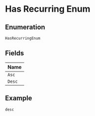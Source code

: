 
# Has Recurring Enum

## Enumeration

`HasRecurringEnum`

## Fields

| Name |
|  --- |
| `Asc` |
| `Desc` |

## Example

```
desc
```

